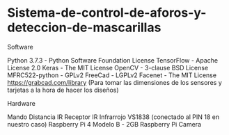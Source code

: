 # Sistema-de-control-de-aforos-y-deteccion-de-mascarillas

Software

Python 3.7.3 - Python Software Foundation License
TensorFlow - Apache License 2.0 
Keras - The MIT License
OpenCV - 3-clause BSD License
MFRC522-python - GPLv2
FreeCad - LGPLv2
Facenet - The MIT License
https://grabcad.com/library (Para tomar las dimensiones de los sensores y tarjetas a la hora de hacer los diseños)



Hardware

Mando Distancia IR 
Receptor IR Infrarrojo VS1838 (conectado al PIN 18 en nuestro caso)
Raspberry Pi 4 Modelo B - 2GB
Raspberry Pi Camera

